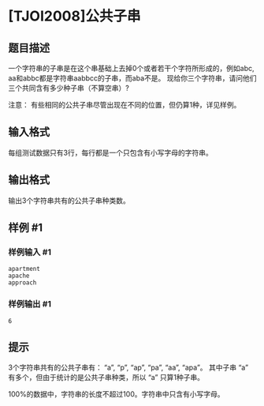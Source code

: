 # [TJOI2008]公共子串

## 题目描述

一个字符串的子串是在这个串基础上去掉0个或者若干个字符所形成的，例如abc, aa和abbc都是字符串aabbcc的子串，而aba不是。 现给你三个字符串，请问他们三个共同含有多少种子串（不算空串）?

注意： 有些相同的公共子串尽管出现在不同的位置，但仍算1种，详见样例。


## 输入格式

每组测试数据只有3行，每行都是一个只包含有小写字母的字符串。


## 输出格式

输出3个字符串共有的公共子串种类数。


## 样例 #1

### 样例输入 #1
```
apartment
apache
approach
```

### 样例输出 #1

```
6
```

## 提示

3个字符串共有的公共子串有： “a”, “p”, “ap”, “pa”, “aa”, “apa”。 其中子串 “a” 有多个，但由于统计的是公共子串种类，所以 “a” 只算1种子串。


100%的数据中，字符串的长度不超过100。字符串中只含有小写字母。



